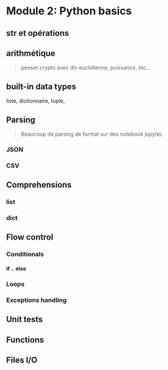 # Module 2: Python basics

## str et opérations

## arithmétique

> penser crypto avec div euclidienne, puissance, etc...

## built-in data types

liste, dictionnaire, tuple,

## Parsing

> Beaucoup de parsing de format sur des notebook jupyter.

### JSON

### CSV

## Comprehensions

### list

### dict

## Flow control

### Conditionals

#### if .. else

### Loops

### Exceptions handling

## Unit tests

## Functions

## Files I/O

